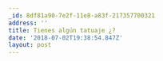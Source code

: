 ```yaml
---
_id: 8df81a90-7e2f-11e8-a83f-217357700321
address: ''
title: Tienes algún tatuaje ¿?
date: '2018-07-02T19:38:54.847Z'
layout: post
---
```

 
